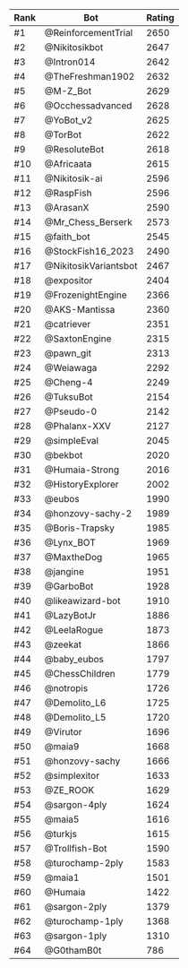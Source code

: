 Rank|Bot|Rating
---|---|---
#1|@ReinforcementTrial|2650
#2|@Nikitosikbot|2647
#3|@Intron014|2642
#4|@TheFreshman1902|2632
#5|@M-Z_Bot|2629
#6|@Occhessadvanced|2628
#7|@YoBot_v2|2625
#8|@TorBot|2622
#9|@ResoluteBot|2618
#10|@Africaata|2615
#11|@Nikitosik-ai|2596
#12|@RaspFish|2596
#13|@ArasanX|2590
#14|@Mr_Chess_Berserk|2573
#15|@faith_bot|2545
#16|@StockFish16_2023|2490
#17|@NikitosikVariantsbot|2467
#18|@expositor|2404
#19|@FrozenightEngine|2366
#20|@AKS-Mantissa|2360
#21|@catriever|2351
#22|@SaxtonEngine|2315
#23|@pawn_git|2313
#24|@Weiawaga|2292
#25|@Cheng-4|2249
#26|@TuksuBot|2154
#27|@Pseudo-0|2142
#28|@Phalanx-XXV|2127
#29|@simpleEval|2045
#30|@bekbot|2020
#31|@Humaia-Strong|2016
#32|@HistoryExplorer|2002
#33|@eubos|1990
#34|@honzovy-sachy-2|1989
#35|@Boris-Trapsky|1985
#36|@Lynx_BOT|1969
#37|@MaxtheDog|1965
#38|@jangine|1951
#39|@GarboBot|1928
#40|@likeawizard-bot|1910
#41|@LazyBotJr|1886
#42|@LeelaRogue|1873
#43|@zeekat|1866
#44|@baby_eubos|1797
#45|@ChessChildren|1779
#46|@notropis|1726
#47|@Demolito_L6|1725
#48|@Demolito_L5|1720
#49|@Virutor|1696
#50|@maia9|1668
#51|@honzovy-sachy|1666
#52|@simplexitor|1633
#53|@ZE_ROOK|1629
#54|@sargon-4ply|1624
#55|@maia5|1616
#56|@turkjs|1615
#57|@Trollfish-Bot|1590
#58|@turochamp-2ply|1583
#59|@maia1|1501
#60|@Humaia|1422
#61|@sargon-2ply|1379
#62|@turochamp-1ply|1368
#63|@sargon-1ply|1310
#64|@G0thamB0t|786
